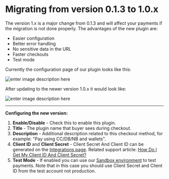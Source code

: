Migrating from version 0.1.3 to 1.0.x
==

The version 1.x is a major change from 0.1.3 and will affect your payments if the migration is not done properly. The advantages of the new plugin are:

  - Easier configuration
  - Better error handling
  - No sensitive data in the URL
  - Faster checkouts
  - Test mode

Currently the configuration page of our plugin looks like this:

![enter image description here](http://i.imgur.com/U0XjleL.png)

After updating to the newer version 1.0.x it would look like:

![enter image description here](http://i.imgur.com/q1aRaa5.png)

----

**Configuring the new version:**

1. **Enable/Disable** - Check this to enable this plugin.
2. **Title** - The plugin name that buyer sees during checkout.
3. **Description** - Additional description related to this checkout method, for example: "Pay using CC/DB/NB and wallets".
4. **Client ID** and **Client Secret** - Client Secret And Client ID can be generated on the [Integrations page](https://www.instamojo.com/integrations/). Related support article: [How Do I Get My Client ID And Client Secret?](https://support.instamojo.com/hc/en-us/articles/212214265-How-do-I-get-my-Client-ID-and-Client-Secret-)
5. **Test Mode** - If enabled you can use our [Sandbox environment](https://support.instamojo.com/hc/en-us/articles/208485675-Test-or-Sandbox-Account) to test payments. Note that in this case you should use Client Secret and Client ID from the test account not production.